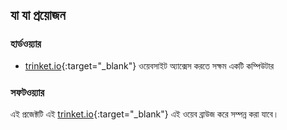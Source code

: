 ## যা যা প্রয়োজন

### হার্ডওয়্যার

+ [trinket.io](https://trinket.io){:target="_blank"} ওয়েবসাইট অ্যাক্সেস করতে সক্ষম একটি কম্পিউটার

### সফটওয়্যার

এই প্রজেক্টটি এই [trinket.io](https://trinket.io){:target="_blank"} এই ওয়েব ব্রাউজ করে সম্পন্ন করা যাবে।